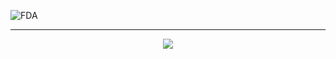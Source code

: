 ![FDA](https://user-images.githubusercontent.com/85702814/175753586-7181245c-51bf-4853-8f19-7be6c402d868.png)
<hr>
<p align="center">
<img src="http://img.shields.io/static/v1?label=STATUS&message=EM%20DESENVOLVIMENTO&color=GREEN&style=for-the-badge"/>
</p>
